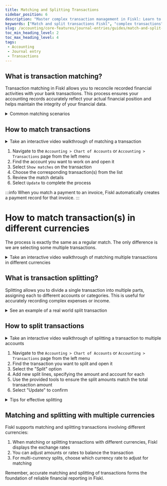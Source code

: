 ```yaml
---
title: Matching and Splitting Transactions
sidebar_position: 6
description: "Master complex transaction management in Fiskl: Learn to match and split entries for detailed and accurate financial records."
keywords: ["Match and split transactions Fiskl", "complex transactions", "financial accuracy", "Fiskl tools"]
slug: /accounting/core-features/journal-entries/guides/match-and-split-transactions
toc_min_heading_level: 2
toc_max_heading_level: 4
tags:
 - Accounting
 - Journal entry
 - Transactions
---
```


## What is transaction matching?

Transaction matching in Fiskl allows you to reconcile recorded financial activities with your bank transactions. This process ensures your accounting records accurately reflect your actual financial position and helps maintain the integrity of your financial data.

<details>
<summary>Common matching scenarios</summary>

- Matching an expense to a bank transaction
- Matching an invoice to a received payment
- Matching an invoice payment to a received payment
- Reconciling a batch payment (like a Stripe pay-out) with multiple invoices
- Matching a received payment to an Accounts Receivable transaction

</details>

## How to match transactions

<details>
  <summary>Take an interactive video walkthrough of matching a transaction</summary>

    <div style={{ position: 'relative', paddingBottom: '56.25%', height: 0, width: '100%' }}>
    <iframe
    style={{ position: 'absolute', top: 0, left: 0, width: '100%', height: '100%', border: 0 }}
    src="https://demo.fiskl.com/e/clzpkqjph0004ma0ctp98bvv4/tour"
    allowFullScreen
    webkitallowfullscreen="true"
    mozallowfullscreen="true"
    allowtransparency="true"
    ></iframe>
    </div>

</details>  

1. Navigate to the `Accounting > Chart of Accounts` or `Accounting > Transactions` page from the left menu
1. Find the account you want to work on and open it
1. Select `Show matches` on the transaction
1. Choose the corresponding transaction(s) from the list
1. Review the match details
1. Select `Update` to complete the process

:::info
When you match a payment to an invoice, Fiskl automatically creates a payment record for that invoice.
:::


# How to match transaction(s) in different currencies

The process is exactly the same as a regular match. The only difference is we are selecting some multiple transactions.

<details>

  <summary>Take an interactive video walkthrough of matching multiple transactions in different currencies</summary>

    <div style={{ position: 'relative', paddingBottom: '56.25%', height: 0, width: '100%' }}>
    <iframe
    style={{ position: 'absolute', top: 0, left: 0, width: '100%', height: '100%', border: 0 }}
    src="https://demo.fiskl.com/e/clzpkqjph0004ma0ctp98bvv4/tour"
    allowFullScreen
    webkitallowfullscreen="true"
    mozallowfullscreen="true"
    allowtransparency="true"
    ></iframe>
    </div>

</details>  

## What is transaction splitting?

Splitting allows you to divide a single transaction into multiple parts, assigning each to different accounts or categories. This is useful for accurately recording complex expenses or income.


<details>
  <summary>See an example of a real world split transaction</summary>

Imagine you're a freelance marketing consultant who attends a professional conference. You pay a single fee of $1,500 for the event, but this fee covers multiple aspects of your business expenses.

Here's how you might split this transaction:

  ```
    $800 for Conference registration (Expense > Operating Expenses > Education and Training)
    $400 for workshop materials (Expenses > Operating Expenses > Office Supplies)
    $300 for included accommodation (Expenses > Operating Expenses > Travel - Accommodation)
  ```

This split allows you to accurately categorize your expenses for both accounting and tax purposes. It provides a clearer picture of how you're investing in different aspects of your business:

The conference registration fee is a direct professional development expense.
The workshop materials are office supplies that you'll use beyond the conference.
The accommodation portion could be considered a travel expense.

By splitting the transaction this way, you can:

More accurately track different types of business expenses
Better understand where your professional development budget is being allocated
Potentially claim different tax deductions based on expense categories
Gain insights into the cost breakdown of attending professional events

</details>

## How to split transactions

<details>

  <summary>Take an interactive video walkthrough of splitting a transaction to multiple accounts</summary>

    <div style={{ position: 'relative', paddingBottom: '56.25%', height: 0, width: '100%' }}>
    <iframe
    style={{ position: 'absolute', top: 0, left: 0, width: '100%', height: '100%', border: 0 }}
    src="https://demo.fiskl.com/e/clzpnz1xi000kmm0c4cdtmwbv/tour"
    allowFullScreen
    webkitallowfullscreen="true"
    mozallowfullscreen="true"
    allowtransparency="true"
    ></iframe>
    </div>

</details>

1. Navigate to the `Accounting > Chart of Accounts` or `Accounting > Transactions` page from the left menu
1. Find the transaction you want to split and open it
1. Select the "Split" option
1. Add new split lines, specifying the amount and account for each
1. Use the provided tools to ensure the split amounts match the total transaction amount
1. Select "Update" to confirm

<details>
<summary>Tips for effective splitting</summary>

- If the sum of the splits don't balance you will see the difference. Selecting the difference will add a new split line with this amount
- Use meaningful descriptions and attach supporting files and images
- Remember making changes are just as easy, open the transaction and edit

</details>

## Matching and splitting with multiple currencies

Fiskl supports matching and splitting transactions involving different currencies:

1. When matching or splitting transactions with different currencies, Fiskl displays the exchange rates
1. You can adjust amounts or rates to balance the transaction
1. For multi-currency splits, choose which currency rate to adjust for matching

Remember, accurate matching and splitting of transactions forms the foundation of reliable financial reporting in Fiskl.
